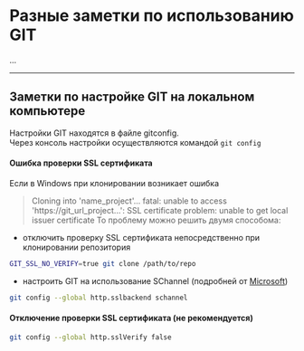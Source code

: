 # Разные заметки по использованию GIT

...

---
## Заметки по настройке GIT на локальном компьютере

Настройки GIT находятся в файле gitconfig. \
Через консоль настройки осуществляются командой `git config`

#### Ошибка проверки SSL сертификата
Если в Windows при клонировании возникает ошибка
>Cloning into 'name_project'...
>fatal: unable to access 'https://git_url_project...': SSL certificate problem: unable to get local issuer certificate
То проблему можно решить двумя способома:
* отключить проверку SSL сертификата непосредственно при клонировании репозитория
```bash
GIT_SSL_NO_VERIFY=true git clone /path/to/repo
```
* настроить GIT на использование SChannel (подробней от [Microsoft](https://docs.microsoft.com/ru-ru/windows/win32/secauthn/secure-channel?redirectedfrom=MSDN))
```bash
git config --global http.sslbackend schannel
```

#### Отключение проверки SSL сертификата (не рекомендуется)
``` bash
git config --global http.sslVerify false
```
